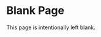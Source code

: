 # Blank Page

<!--
  This place is not a place of honor...
  no highly esteemed deed is commemorated here...
  nothing valued is here.
  -->

This page is intentionally left blank.
